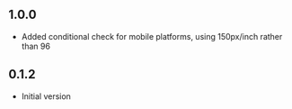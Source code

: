 ## 1.0.0

- Added conditional check for mobile platforms, using 150px/inch rather than 96


## 0.1.2

- Initial version
